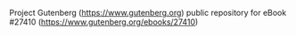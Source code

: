 Project Gutenberg (https://www.gutenberg.org) public repository for eBook #27410 (https://www.gutenberg.org/ebooks/27410)
